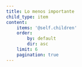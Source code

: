 ```yaml
---
title: Lo menos importante
child_type: item
content:
    items: '@self.children'
    order:
        by: default
        dir: asc
    limit: 6
    pagination: true
---
```

